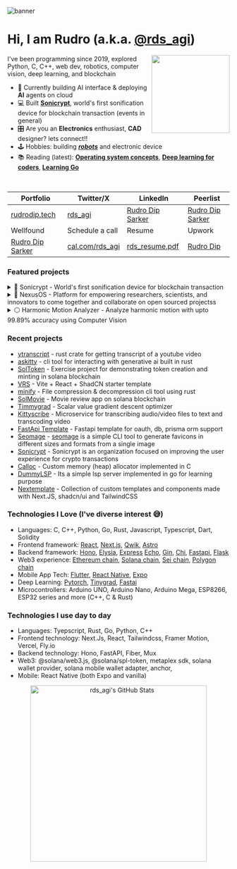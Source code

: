 ![banner](https://github.com/rudrodip/rudrodip/assets/77154365/4c4159af-e34b-4134-aace-443798798d08)

# Hi, I am Rudro (a.k.a. [@rds_agi](https://twitter.com/rds_agi))

<img align='right' src='https://github.com/rudrodip/rudrodip/assets/77154365/5e0fdf16-cdca-4bde-911f-afb7bc6fc6fa' width='177'>
I've been programming since 2019, explored Python, C, C++, web dev, robotics, computer vision, deep learning, and blockchain

- 🤖 Currently building AI interface & deploying **AI** agents on cloud
- 💻 Built [**Sonicrypt**](https://sonicrypt.vercel.app), world's first sonification device for blockchain transaction (events in general)
- 🎛️ Are you an **Electronics** enthusiast, **CAD** designer? lets connect!!
- 🕹️ Hobbies: building [**_robots_**](https://www.youtube.com/watch?v=uYZytPxzjsk) and electronic device
- 📚 Reading (latest): [**Operating system concepts**](https://books.google.com.bd/books/about/Operating_System_Concepts_9th_Edition.html?id=9VMcAAAAQBAJ&redir_esc=y), [**Deep learning for coders**](https://course.fast.ai/Resources/book.html), [**Learning Go**](https://www.oreilly.com/library/view/learning-go/9781492077206)

<br />

<div align="center">
  
| Portfolio | Twitter/X | LinkedIn | Peerlist |
|-|-|-|-|
| [rudrodip.tech](https://rudrodip.tech) | [rds_agi](https://www.twitter.com/rds_agi) | [Rudro Dip Sarker](https://linkedin.com/in/rudrodip) | [Rudro Dip Sarker](https://peerlist.io/rds_agi) |
| Wellfound | Schedule a call | Resume | Upwork |
| [Rudro Dip Sarker](https://wellfound.com/u/rudrodip-sarker) | [cal.com/rds_agi](https://cal.com/rds_agi) | [rds_resume.pdf](https://raw.githubusercontent.com/rudrodip/rudrodip/main/resume.pdf) | [Rudro Dip](https://www.upwork.com/freelancers/~0146386d87470a4343)|

</div>

### Featured projects

<details>
  <summary>
    🔴 Sonicrypt - World's first sonification device for blockchain transaction
  </summary>

  <br />
  
  <img align="right" width="40%" src="https://github.com/rudrodip/rudrodip/assets/77154365/3b034a80-8fb4-4c1b-9671-bbd13850e3c8" />
  
  [Sonicrypt](https://github.com/Sonicrypt) is a compact and intuitive device designed to enhance the user experience for both buyers and sellers engaging in crypto transactions
  It consists of a hardware device, mobile app and a website
  
  **Tech stack**:
  - Device
    - Language: C++
    - Microcontroller: ESP32-S3
   
  - Mobile app
    - Language: Typescript, Javascript
    - Framework: React Native (Expo)
    - Libs/SDKs: Solana web3js, Solana mobile wallet adapter
   
  - Website
    - Language: Typescript
    - Framework: Next.JS
    - Style: CSS, Tailwindcss
    - Animation: Framer motion
    - Libs/SDKs: Solana web3js 
  
  Website: [**_sonicrypt.vercel.app_**](https://sonicrypt.vercel.app)
  Video: [**Youtube**](https://www.youtube.com/watch?v=yUm7kYV3p28)
  Twitter: [**@sonicrypt**](https://twitter.com/sonicrypt)
</details>

<details>
  <summary>🔵 NexusOS - Platform for empowering researchers, scientists, and innovators to come together and collaborate on open sourced projectss</summary>

  <br />
  
  <img align="right" width="40%" src="https://nexusos.vercel.app/_next/image?url=%2Fgifs%2Fai-repo.gif&w=3840&q=75" />
  
  [NexusOS](https://github.com/rudrodip/NexusOS) is a platform that empowers researchers, scientists, and innovators to come together and collaborate on impactful scientific projects.

  **Tech stack**:
  - Language: Typescript
  - Framework: Next.JS
  - Style: CSS, Tailwindcss
  - Animation: Framer motion
  - Libs/SDKs: Github octokit, NextAuth
  - API - ZenodoAPI, OpenAI gpt-3.5-turbo

  Website: [**_nexusos.vercel.app_**](https://nexusos.vercel.app)
</details>

<details>
  <summary>⚪️ Harmonic Motion Analyzer - Analyze harmonic motion with upto 99.89% accuracy using Computer Vision</summary>

  <br />
  
  <img align="right" width="40%" src="https://github.com/rudrodip/rudrodip/assets/77154365/8e987758-aa89-42cd-bc1c-90711bb39084" />

  [Harmonic Motion Analyzer](https://github.com/rudrodip/Harmonic-Oscillator-CV) is designed to analyze the harmonic oscillation of an object using computer vision techniques

  **Tech stack**:
  - Language: Python
  - GUI: PyQT5
  - Libs: SciPy, OpenCV-headless, Numpy, Matplotlib, PyQT5-graph
    
  Blog: [**_blog_**](https://www.rudrodip.tech/blog/harmonic-oscillation-analyzer)
  Video: [**Youtube**](https://www.youtube.com/watch?v=dalsCsHtreU&t=1220s)
</details>

### Recent projects

- [ytranscript](https://github.com/rudrodip/ytranscript) - rust crate for getting transcript of a youtube video
- [askitty](https://github.com/rudrodip/askitty) - cli tool for interacting with generative ai built in rust
- [SolToken](https://github.com/rudrodip/soltoken) - Exercise project for demonstrating token creation and minting in solana blockchain
- [VRS](https://github.com/rudrodip/vite-react-shadcn) - Vite + React + ShadCN starter template
- [minify](https://github.com/rudrodip/minify) - File compression & decompression cli tool using rust
- [SolMovie](https://github.com/rudrodip/solmovie) - Movie review app on solana blockchain
- [Timmygrad](https://github.com/rudrodip/timmygrad) - Scalar value gradient descent optimizer
- [Kittyscribe](https://github.com/rudrodip/kittyscribe) - Microservice for transcribing audio/video files to text and transcoding video
- [FastApi Template](https://github.com/rudrodip/fastapi-template) - Fastapi template for oauth, db, prisma orm support
- [Seomage](https://www.npmjs.com/package/seomage) - [seomage](https://github.com/rudrodip/seomage) is a simple CLI tool to generate favicons in different sizes and formats from a single image
- [Sonicrypt](https://github.com/Sonicrypt) - Sonicrypt is an organization focused on improving the user experience for crypto transactions
- [Calloc](https://github.com/rudrodip/calloc) - Custom memory (heap) allocator implemented in C
- [DummyLSP](https://github.com/rudrodip/dummylsp) - Its a simple lsp server implemented in go for learning purpose
- [Nextemplate](https://nextemplate.vercel.app) - Collection of custom templates and components made with Next.JS, shadcn/ui and TailwindCSS

### Technologies I Love (I've diverse interest 😅)

- Languages: C, C++, Python, Go, Rust, Javascript, Typescript, Dart, Solidity
- Frontend framework: [React](https://react.dev/), [Next.js](https://nextjs.org/), [Qwik](https://qwik.dev/), [Astro](https://astro.build/)
- Backend framework: [Hono](https://hono.dev), [Elysia](https://elysiajs.com/), [Express](https://expressjs.com/) [Echo](https://echo.labstack.com/), [Gin](https://gin-gonic.com/), [Chi](https://go-chi.io), [Fastapi](https://fastapi.tiangolo.com), [Flask](https://flask.palletsprojects.com)
- Web3 experience: [Ethereum chain](https://ethereum.org/en/), [Solana chain](https://solana.com/), [Sei chain](https://www.sei.io/), [Polygon chain](https://polygonscan.com/)
- Mobile App Tech: [Flutter](https://flutter.dev/), [React Native](https://reactnative.dev/), [Expo](https://expo.dev/)
- Deep Learning: [Pytorch](https://pytorch.org/), [Tinygrad](https://tinygrad.org), [Fastai](https://www.fast.ai/)
- Microcontrollers: Arduino UNO, Arduino Nano, Arduino Mega, ESP8266, ESP32 series and more (C++, C & Rust)

### Technologies I use day to day

- Languages: Tyepscript, Rust, Go, Python, C++
- Frontend technology: Next.Js, React, Tailwindcss, Framer Motion, Vercel, Fly.io
- Backend technology: Hono, FastAPI, Fiber, Mux
- Web3: @solana/web3.js, @solana/spl-token, metaplex sdk, solana wallet provider, solana mobile wallet adapter, anchor,
- Mobile: React Native (both Expo and vanilla)

<div align="center">
<img style="padding-top: 0px;" src="https://github-readme-streak-stats.herokuapp.com?user=rudrodip&theme=blue-green&hide_border=true&date_format=M%20j%5B%2C%20Y%5D&background=DD272700&stroke=5326DD&fire=DD2727&ring=242EDC&sideNums=25C9DD" alt="rds_agi's GitHub Stats" width="400" />
</div>
